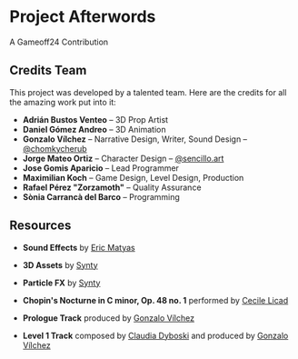 # Project Afterwords
A Gameoff24 Contribution

## Credits Team

This project was developed by a talented team. Here are the credits for all the amazing work put into it:

- **Adrián Bustos Venteo** – 3D Prop Artist
- **Daniel Gómez Andreo** – 3D Animation
- **Gonzalo Vílchez** – Narrative Design, Writer, Sound Design – [@chomkycherub](https://x.com/chomkycherub)
- **Jorge Mateo Ortiz** – Character Design – [@sencillo.art](https://www.instagram.com/sencillo.art/)
- **Jose Gomis Aparicio** – Lead Programmer
- **Maximilian Koch** – Game Design, Level Design, Production
- **Rafael Pérez "Zorzamoth"** – Quality Assurance
- **Sònia Carrancà del Barco** – Programming

## Resources

- **Sound Effects** by [Eric Matyas](https://soundimage.org/)
- **3D Assets** by [Synty](https://syntystore.com/products/polygon-town-pack?_pos=1&_sid=f2ed924c9&_ss=r)
- **Particle FX** by [Synty](https://syntystore.com/products/polygon-particle-fx-pack?_pos=2&_sid=593f5f620&_ss=r)

- **Chopin's Nocturne in C minor, Op. 48 no. 1** performed by [Cecile Licad](https://musopen.org/music/performer/cecile-licad/)
- **Prologue Track** produced by [Gonzalo Vílchez](https://x.com/chomkycherub)
- **Level 1 Track** composed by [Claudia Dyboski](https://www.instagram.com/dyboski/) and produced by [Gonzalo Vílchez](https://x.com/chomkycherub)
